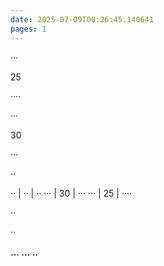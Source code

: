 ```yaml
---
date: 2025-07-09T00:26:45.140641
pages: 1
---
```


···

25

····

···

30

···

··

·· | ·· | ··
··· | 30 | ···
··· | 25 | ····

··

··

#### ··· ··· ··

